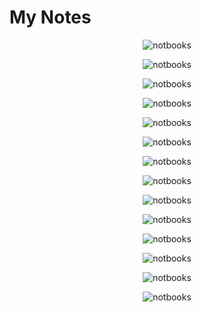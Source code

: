 # My Notes

<p align="center">
	<img alt="notbooks" src="1.jpg" >
</p>

<p align="center">
	<img alt="notbooks" src="2.jpg" >
</p>

<p align="center">
	<img alt="notbooks" src="3.jpg" >
</p>

<p align="center">
	<img alt="notbooks" src="4.jpg" >
</p>

<p align="center">
	<img alt="notbooks" src="5.jpg" >
</p>

<p align="center">
	<img alt="notbooks" src="6.jpg" >
</p>

<p align="center">
	<img alt="notbooks" src="7.jpg" >
</p>

<p align="center">
	<img alt="notbooks" src="8.jpg" >
</p>

<p align="center">
	<img alt="notbooks" src="9.jpg" >
</p>

<p align="center">
	<img alt="notbooks" src="10.jpg" >
</p>

<p align="center">
	<img alt="notbooks" src="11.jpg" >
</p>

<p align="center">
	<img alt="notbooks" src="12.jpg" >
</p>

<p align="center">
	<img alt="notbooks" src="13.jpg" >
</p>

<p align="center">
	<img alt="notbooks" src="7.jpg" >
</p>
